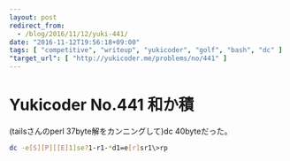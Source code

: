```yaml
---
layout: post
redirect_from:
  - /blog/2016/11/12/yuki-441/
date: "2016-11-12T19:56:18+09:00"
tags: [ "competitive", "writeup", "yukicoder", "golf", "bash", "dc" ]
"target_url": [ "http://yukicoder.me/problems/no/441" ]
---
```


# Yukicoder No.441 和か積

(tailsさんのperl $37$byte解をカンニングして)dc $40$byteだった。

``` sh
dc -e[S][P][[E]1]se?1-r1-*d1=e[r]sr1\>rp
```
